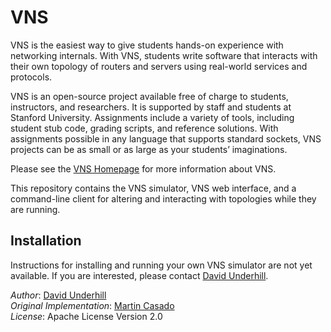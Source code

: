 VNS
=

VNS is the easiest way to give students hands-on experience with networking
internals. With VNS, students write software that interacts with their own
topology of routers and servers using real-world services and protocols.

VNS is an open-source project available free of charge to students, instructors,
and researchers. It is supported by staff and students at Stanford
University. Assignments include a variety of tools, including student stub code,
grading scripts, and reference solutions. With assignments possible in any
language that supports standard sockets, VNS projects can be as small or as
large as your students’ imaginations.

Please see the [VNS Homepage](http://yuba.stanford.edu/vns) for more information
about VNS.

This repository contains the VNS simulator, VNS web interface, and a
command-line client for altering and interacting with topologies while they are
running.


Installation
-

Instructions for installing and running your own VNS simulator are not yet
available.  If you are interested, please contact [David
Underhill](mailto:dgu@cs.stanford.edu).


_Author_: [David Underhill](http://www.dound.com)  
_Original Implementation_: [Martin Casado](http://yuba.stanford.edu/~casado/)  
_License_: Apache License Version 2.0
